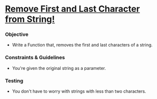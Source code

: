# [Remove First and Last Character from String!](https://www.codewars.com/kata/56bc28ad5bdaeb48760009b0/python)

### Objective

- Write a Function that, removes the first and last characters of a string.

### Constraints & Guidelines

- You're given the original string as a parameter.
 
### Testing

- You don't have to worry with strings with less than two characters.